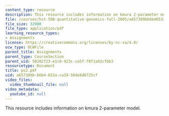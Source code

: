 ```yaml
---
content_type: resource
description: This resource includes information on kmura 2-parameter model.
file: /courses/hst-508-quantitative-genomics-fall-2005/a657389bb6b4653aca1950de8d8725cf_ps2.pdf
file_size: 32900
file_type: application/pdf
learning_resource_types:
- Assignments
license: https://creativecommons.org/licenses/by-nc-sa/4.0/
ocw_type: OCWFile
parent_title: Assignments
parent_type: CourseSection
parent_uid: 50202f23-e1c0-923c-ce5f-f0f1a92cfbb3
resourcetype: Document
title: ps2.pdf
uid: a657389b-b6b4-653a-ca19-50de8d8725cf
video_files:
  video_thumbnail_file: null
video_metadata:
  youtube_id: null
---
```

This resource includes information on kmura 2-parameter model.